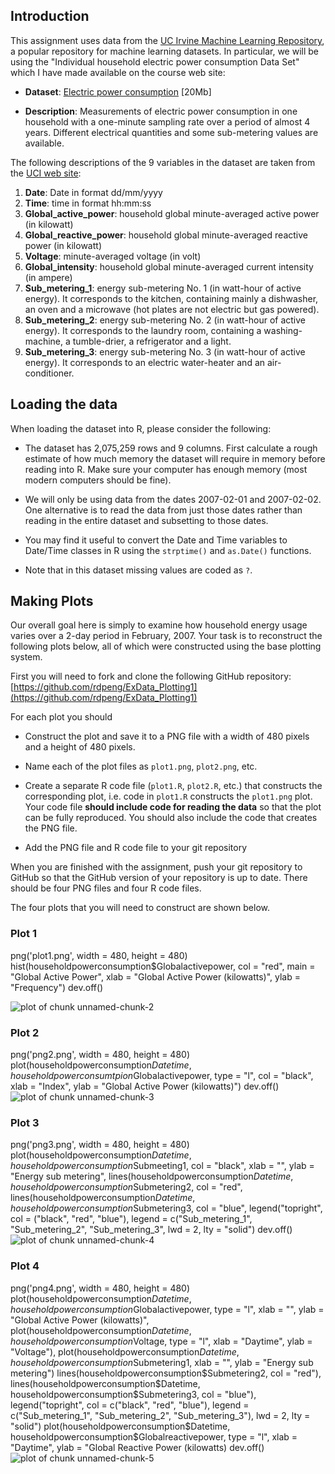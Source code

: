 ## Introduction

This assignment uses data from
the <a href="http://archive.ics.uci.edu/ml/">UC Irvine Machine
Learning Repository</a>, a popular repository for machine learning
datasets. In particular, we will be using the "Individual household
electric power consumption Data Set" which I have made available on
the course web site:


* <b>Dataset</b>: <a href="https://d396qusza40orc.cloudfront.net/exdata%2Fdata%2Fhousehold_power_consumption.zip">Electric power consumption</a> [20Mb]

* <b>Description</b>: Measurements of electric power consumption in
one household with a one-minute sampling rate over a period of almost
4 years. Different electrical quantities and some sub-metering values
are available.


The following descriptions of the 9 variables in the dataset are taken
from
the <a href="https://archive.ics.uci.edu/ml/datasets/Individual+household+electric+power+consumption">UCI
web site</a>:

<ol>
<li><b>Date</b>: Date in format dd/mm/yyyy </li>
<li><b>Time</b>: time in format hh:mm:ss </li>
<li><b>Global_active_power</b>: household global minute-averaged active power (in kilowatt) </li>
<li><b>Global_reactive_power</b>: household global minute-averaged reactive power (in kilowatt) </li>
<li><b>Voltage</b>: minute-averaged voltage (in volt) </li>
<li><b>Global_intensity</b>: household global minute-averaged current intensity (in ampere) </li>
<li><b>Sub_metering_1</b>: energy sub-metering No. 1 (in watt-hour of active energy). It corresponds to the kitchen, containing mainly a dishwasher, an oven and a microwave (hot plates are not electric but gas powered). </li>
<li><b>Sub_metering_2</b>: energy sub-metering No. 2 (in watt-hour of active energy). It corresponds to the laundry room, containing a washing-machine, a tumble-drier, a refrigerator and a light. </li>
<li><b>Sub_metering_3</b>: energy sub-metering No. 3 (in watt-hour of active energy). It corresponds to an electric water-heater and an air-conditioner.</li>
</ol>

## Loading the data





When loading the dataset into R, please consider the following:

* The dataset has 2,075,259 rows and 9 columns. First
calculate a rough estimate of how much memory the dataset will require
in memory before reading into R. Make sure your computer has enough
memory (most modern computers should be fine).

* We will only be using data from the dates 2007-02-01 and
2007-02-02. One alternative is to read the data from just those dates
rather than reading in the entire dataset and subsetting to those
dates.

* You may find it useful to convert the Date and Time variables to
Date/Time classes in R using the `strptime()` and `as.Date()`
functions.

* Note that in this dataset missing values are coded as `?`.


## Making Plots

Our overall goal here is simply to examine how household energy usage
varies over a 2-day period in February, 2007. Your task is to
reconstruct the following plots below, all of which were constructed
using the base plotting system.

First you will need to fork and clone the following GitHub repository:
[https://github.com/rdpeng/ExData_Plotting1](https://github.com/rdpeng/ExData_Plotting1)


For each plot you should

* Construct the plot and save it to a PNG file with a width of 480
pixels and a height of 480 pixels.

* Name each of the plot files as `plot1.png`, `plot2.png`, etc.

* Create a separate R code file (`plot1.R`, `plot2.R`, etc.) that
constructs the corresponding plot, i.e. code in `plot1.R` constructs
the `plot1.png` plot. Your code file **should include code for reading
the data** so that the plot can be fully reproduced. You should also
include the code that creates the PNG file.

* Add the PNG file and R code file to your git repository

When you are finished with the assignment, push your git repository to
GitHub so that the GitHub version of your repository is up to
date. There should be four PNG files and four R code files.


The four plots that you will need to construct are shown below. 


### Plot 1
png('plot1.png', width = 480, height = 480)
hist(householdpowerconsumption$Globalactivepower, col = "red", main = "Global Active Power", xlab = "Global Active Power (kilowatts)", ylab = "Frequency") dev.off()

![plot of chunk unnamed-chunk-2](figure/unnamed-chunk-2.png) 


### Plot 2
png('png2.png', width = 480, height = 480)
plot(householdpowerconsumption$Datetime, householdpowerconsumtpion$Globalactivepower, type = "l", col = "black", xlab = "Index", ylab = "Global Active Power (kilowatts)")
dev.off()
![plot of chunk unnamed-chunk-3](figure/unnamed-chunk-3.png) 


### Plot 3
png('png3.png', width = 480, height = 480)
plot(householdpowerconsumption$Datetime, householdpowerconsumption$Submeeting1, col = "black", xlab = "", ylab = "Energy sub metering", lines(householdpowerconsumption$Datetime, householdpowerconsumption$Submetering2, col = "red", lines(householdpowerconsumption$Datetime, householdpowerconsumption$Submetering3, col = "blue", legend("topright", col = ("black", "red", "blue"), legend = c("Sub_metering_1", "Sub_metering_2", "Sub_metering_3", lwd = 2, lty = "solid")
dev.off()
![plot of chunk unnamed-chunk-4](figure/unnamed-chunk-4.png) 


### Plot 4
png('png4.png', width = 480, height = 480)
plot(householdpowerconsumption$Datetime, householdpowerconsumption$Globalactivepower, type = "l", xlab = "", ylab = "Global Active Power (kilowatts)", plot(householdpowerconsumption$Datetime, householdpowerconsumption$Voltage, type = "l", xlab = "Daytime", ylab = "Voltage"), plot(householdpowerconsumption$Datetime, householdpowerconsumption$Submetering1, xlab = "", ylab = "Energy sub metering") lines(householdpowerconsumption$Submetering2, col = "red"), lines(householdpowerconsumption$Datetime, householdpowerconsumption$Submetering3, col = "blue"), legend("topright", col = c("black", "red", "blue"), legend = c("Sub_metering_1", "Sub_metering_2", "Sub_metering_3"), lwd = 2, lty = "solid")
plot(householdpowerconsumption$Datetime, householdpowerconsumption$Globalreactivepower, type = "l", xlab = "Daytime", ylab = "Global Reactive Power (kilowatts)
dev.off()
![plot of chunk unnamed-chunk-5](figure/unnamed-chunk-5.png) 

